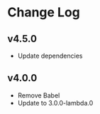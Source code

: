 # Change Log

## v4.5.0

- Update dependencies

## v4.0.0

- Remove Babel
- Update to 3.0.0-lambda.0
